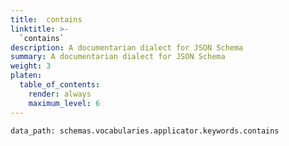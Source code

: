 ```yaml
---
title:  contains
linktitle: >-
  `contains`
description: A documentarian dialect for JSON Schema
summary: A documentarian dialect for JSON Schema
weight: 3
platen:
  table_of_contents:
    render: always
    maximum_level: 6
---
```


```schematize
data_path: schemas.vocabularies.applicator.keywords.contains
```
